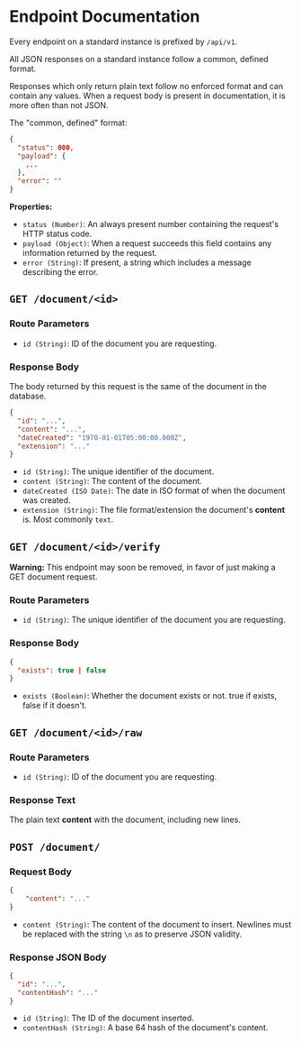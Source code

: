 # Endpoint Documentation

Every endpoint on a standard instance is prefixed by `/api/v1`.

All JSON responses on a standard instance follow a common, defined format.

Responses which only return plain text follow no enforced format and can contain any values. When a request body is present in documentation, it is more often than not JSON.

The "common, defined" format:

```json
{
  "status": 000,
  "payload": {
    ... 
  },
  "error": ""
}
```

**Properties:**
* `status (Number)`: An always present number containing the request's HTTP status code.
* `payload (Object)`: When a request succeeds this field contains any information returned by the request.
* `error (String)`: If present, a string which includes a message describing the error.

## `GET /document/<id>`

### Route Parameters

* `id (String)`: ID of the document you are requesting.

### Response Body

The body returned by this request is the same of the document in the database.

```json
{
  "id": "...",
  "content": "...",
  "dateCreated": "1970-01-01T05:00:00.000Z",
  "extension": "..."
}
```

* `id (String)`: The unique identifier of the document.
* `content (String)`: The content of the document.
* `dateCreated (ISO Date)`: The date in ISO format of when the document was created.
* `extension (String)`: The file format/extension the document's **content** is. Most commonly `text`.

## `GET /document/<id>/verify`

**Warning:** This endpoint may soon be removed, in favor of just making a GET document request.

### Route Parameters

* `id (String)`: The unique identifier of the document you are requesting.

### Response Body

```json
{
  "exists": true | false
}
```

* `exists (Boolean)`: Whether the document exists or not. true if exists, false if it doesn't.

## `GET /document/<id>/raw`

### Route Parameters

* `id (String)`: ID of the document you are requesting.

### Response Text

The plain text **content** with the document, including new lines.

## `POST /document/`

### Request Body

```json
{
	"content": "..."
}
```

* `content (String)`: The content of the document to insert. Newlines must be replaced with the string `\n` as to preserve JSON validity.

### Response JSON Body

```json
{
  "id": "...",
  "contentHash": "..."
}
```

* `id (String)`: The ID of the document inserted.
* `contentHash (String)`: A base 64 hash of the document's content.
